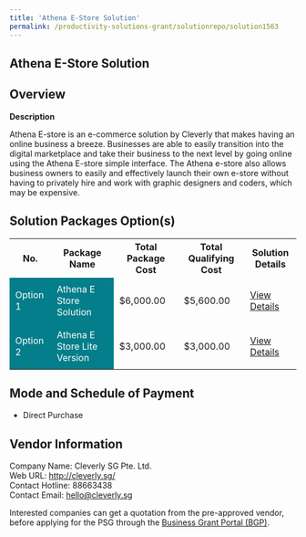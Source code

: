 ```yaml
---
title: 'Athena E-Store Solution'
permalink: /productivity-solutions-grant/solutionrepo/solution1563
---
```


## Athena E-Store Solution

## Overview

**Description**

Athena E-store is an e-commerce solution by Cleverly that makes having an online business a breeze. Businesses are able to easily transition into the digital marketplace and take their business to the next level by going online using the Athena E-store simple interface. The Athena e-store also allows business owners to easily and effectively launch their own e-store without having to privately hire and work with graphic designers and coders, which may be expensive.

## Solution Packages Option(s)

<table>
<tr>
<th><b>No.</b></th>
<th><b>Package Name</b></th>
<th><b>Total Package Cost</b></th>
<th><b>Total Qualifying Cost</b></th>
<th><b>Solution Details</b></th>
</tr>
<tr>
<td style='padding: 10px; background-color: #037E8A; color: #FFFFFF;'>Option 1</td>
<td style='padding: 10px; background-color: #037E8A; color: #FFFFFF;'>Athena E Store Solution</td>
<td style='padding: 10px;'>$6,000.00</td>
<td style='padding: 10px;'>$5,600.00</td>
<td style='padding: 10px;'><a href='/images/psg/Cleverly_Athena_270723_Desensitised_Annex_3_Part1.pdf' target='_blank'>View Details</a></td>
</tr>
<tr>
<td style='padding: 10px; background-color: #037E8A; color: #FFFFFF;'>Option 2</td>
<td style='padding: 10px; background-color: #037E8A; color: #FFFFFF;'>Athena E Store Lite Version</td>
<td style='padding: 10px;'>$3,000.00</td>
<td style='padding: 10px;'>$3,000.00</td>
<td style='padding: 10px;'><a href='/images/psg/Cleverly_Athena_270723_Desensitised_Annex_3_Part2.pdf' target='_blank'>View Details</a></td>
</tr>
</table>

## Mode and Schedule of Payment

 - Direct Purchase

## Vendor Information

 Company Name: Cleverly SG Pte. Ltd.<br>Web URL: http://cleverly.sg/ <br>Contact Hotline: 88663438 <br>Contact Email: hello@cleverly.sg <br>

Interested companies can get a quotation from the pre-approved vendor, before applying for the PSG through the <a href='https://www.businessgrants.gov.sg/' target='_blank' rel='noopener'>Business Grant Portal (BGP)</a>.

<script src="/jquery/resize-tables.js"></script>
